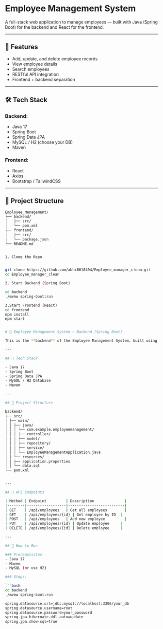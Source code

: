 # Employee Management System

A full-stack web application to manage employees — built with Java (Spring Boot) for the backend and React for the frontend.

---

## 🚀 Features

- Add, update, and delete employee records
- View employee details
- Search employees
- RESTful API integration
- Frontend + backend separation

---

## 🛠 Tech Stack

### Backend:
- Java 17
- Spring Boot
- Spring Data JPA
- MySQL / H2 (choose your DB)
- Maven

### Frontend:
- React
- Axios
- Bootstrap / TailwindCSS

---

## 📂 Project Structure

```bash
Employee_Management/
├── backend/
│   ├── src/
│   └── pom.xml
├── frontend/
│   ├── src/
│   └── package.json
└── README.md


1. Clone the Repo


git clone https://github.com/abhi8618404/Employee_manager_clean.git
cd Employee_manager_clean

2. Start Backend (Spring Boot)

cd backend
./mvnw spring-boot:run

3.Start Frontend (React)
cd frontend
npm install
npm start


# 🧰 Employee Management System – Backend (Spring Boot)

This is the **backend** of the Employee Management System, built using **Spring Boot**. It provides a REST API for managing employee data and can be consumed by any frontend client (like Angular, React, etc.).

---

## 🔧 Tech Stack

- Java 17  
- Spring Boot  
- Spring Data JPA  
- MySQL / H2 Database  
- Maven  

---

## 📂 Project Structure

backend/
├── src/
│ ├── main/
│ │ ├── java/
│ │ │ └── com.example.employeemanagement/
│ │ │ ├── controller/
│ │ │ ├── model/
│ │ │ ├── repository/
│ │ │ ├── service/
│ │ │ └── EmployeeManagementApplication.java
│ │ └── resources/
│ │ ├── application.properties
│ │ └── data.sql
└── pom.xml


---

## 🧪 API Endpoints

| Method | Endpoint         | Description              |
|--------|------------------|--------------------------|
| GET    | /api/employees   | Get all employees        |
| GET    | /api/employees/{id} | Get employee by ID  |
| POST   | /api/employees   | Add new employee         |
| PUT    | /api/employees/{id} | Update employee     |
| DELETE | /api/employees/{id} | Delete employee     |

---

## 🚀 How to Run

### Prerequisites:
- Java 17
- Maven
- MySQL (or use H2)

### Steps:

```bash
cd backend
./mvnw spring-boot:run

spring.datasource.url=jdbc:mysql://localhost:3306/your_db
spring.datasource.username=root
spring.datasource.password=your_password
spring.jpa.hibernate.ddl-auto=update
spring.jpa.show-sql=true


